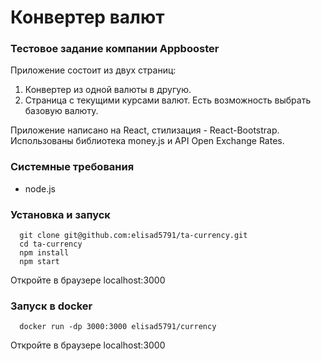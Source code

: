 # Конвертер валют

### Тестовое задание компании Appbooster

Приложение состоит из двух страниц:

1. Конвертер из одной валюты в другую.
2. Страница с текущими курсами валют. Есть возможность выбрать базовую валюту.

Приложение написано на React, стилизация - React-Bootstrap. Использованы библиотека money.js и API Open Exchange Rates.

### Системные требования

- node.js

### Установка и запуск

```
  git clone git@github.com:elisad5791/ta-currency.git
  cd ta-currency
  npm install
  npm start
```
  
Откройте в браузере localhost:3000

### Запуск в docker

```
  docker run -dp 3000:3000 elisad5791/currency
```

Откройте в браузере localhost:3000